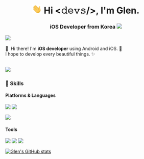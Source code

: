 
<h1 align="center"><img src="https://raw.githubusercontent.com/ABSphreak/ABSphreak/master/gifs/Hi.gif" width="30px" /> Hi <𝚍𝚎𝚟𝚜/>, I'm Glen. </h1>
<h3 align="center">iOS Developer from Korea <img src="https://icons.iconarchive.com/icons/wikipedia/flags/128/KR-South-Korea-Flag-icon.png" width="25 style="vertical-align: bottom"/>   </h3>

<p>
  <a href="mailto:476c656e@gmail.com" target="_blank"><img src="https://img.shields.io/badge/476c656e@gmail.com-EA4335?style=flat-square&logo=Gmail&logoColor=white"/></a>
</p>

<p>
  👋&nbsp; Hi there! I'm <b>iOS developer</b> using Android and iOS. 🚀<br/>
  I hope to develop every beautiful things. ✨ <br/><br/>
</p>
<img src="https://img.shields.io/badge/Python-3766AB?style=flat-square&logo=Python&logoColor=white"/></a>

### 💪 Skills
#### Platforms & Languages
<p>
  <img src="https://img.shields.io/badge/iOS-000000?style=flat-square&logo=iOS&logoColor=white"/>
  <img src="https://img.shields.io/badge/Flutter-02569B?style=flat-square&logo=Flutter&logoColor=white"/>
</p>
<p>
  <img src="https://img.shields.io/badge/Swift-FA7343?style=flat-square&logo=Swift&logoColor=white"/>
</p>

#### Tools
<p>
  <img src="https://img.shields.io/badge/Xcode-000000?style=flat-square&logo=Xcode&logoColor=white"/>
  <img src="https://img.shields.io/badge/Firebase-FFCA28?style=flat-square&logo=Firebase&logoColor=black"/>
  <img src="https://img.shields.io/badge/Git-F05032?style=flat-square&logo=Git&logoColor=white"/>
</p>


[![Glen's GitHub stats](https://github-readme-stats.vercel.app/api?username=476C656E&theme=nord&show_icons=true)](https://github.com/anuraghazra/github-readme-stats)



